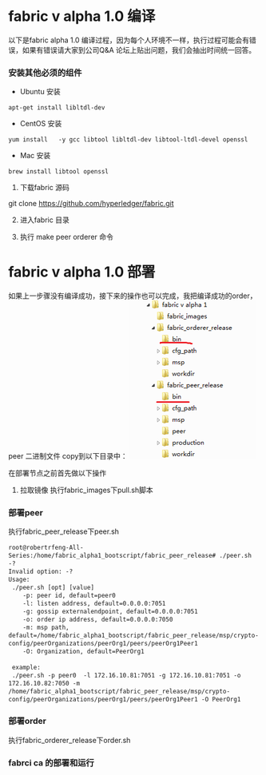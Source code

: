 # fabric v alpha 1.0 编译

以下是fabric alpha 1.0 编译过程，因为每个人环境不一样，执行过程可能会有错误，如果有错误请大家到公司Q&A 论坛上贴出问题，我们会抽出时间统一回答。

### 安装其他必须的组件

* Ubuntu 安装

```
apt-get install libltdl-dev
```

* CentOS 安装

```
yum install   -y gcc libtool libltdl-dev libtool-ltdl-devel openssl
```

* Mac 安装
```
brew install libtool openssl
```


1. 下载fabric 源码

git clone https://github.com/hyperledger/fabric.git

2. 进入fabric 目录

3. 执行 make peer orderer 命令

# fabric v alpha 1.0 部署

如果上一步骤没有编译成功，接下来的操作也可以完成，我把编译成功的order，peer 二进制文件 copy到以下目录中：
![Alt text](./images/pic1.png)

在部署节点之前首先做以下操作
1. 拉取镜像
执行fabric_images下pull.sh脚本


### 部署peer

执行fabric_peer_release下peer.sh
```
root@robertrfeng-All-Series:/home/fabric_alpha1_bootscript/fabric_peer_release# ./peer.sh -?
Invalid option: -?
Usage: 
 ./peer.sh [opt] [value] 
    -p: peer id, default=peer0
    -l: listen address, default=0.0.0.0:7051
    -g: gossip externalendpoint, default=0.0.0.0:7051
    -o: order ip address, default=0.0.0.0:7050
    -m: msp path, default=/home/fabric_alpha1_bootscript/fabric_peer_release/msp/crypto-config/peerOrganizations/peerOrg1/peers/peerOrg1Peer1
    -O: Organization, default=PeerOrg1
 
 example: 
 ./peer.sh -p peer0  -l 172.16.10.81:7051 -g 172.16.10.81:7051 -o 172.16.10.82:7050 -m /home/fabric_alpha1_bootscript/fabric_peer_release/msp/crypto-config/peerOrganizations/peerOrg1/peers/peerOrg1Peer1 -O PeerOrg1 
 ```

### 部署order

执行fabric_orderer_release下order.sh


### fabrci ca 的部署和运行 






